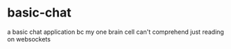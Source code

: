 # basic-chat
a basic chat application bc my one brain cell can't comprehend just reading on websockets
